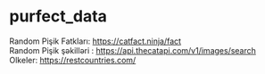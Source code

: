 # purfect_data

Random Pişik Fatkları: https://catfact.ninja/fact <br />
Random Pişik şəkilləri : https://api.thecatapi.com/v1/images/search <br />
Olkeler: https://restcountries.com/
